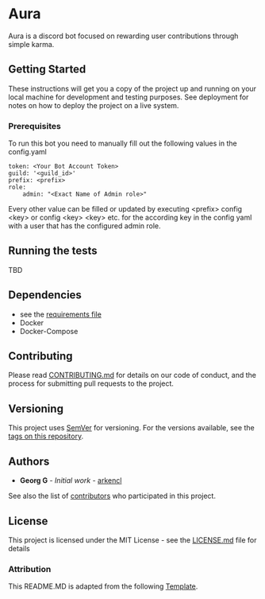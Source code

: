 #  Aura

Aura is a discord bot focused on rewarding user contributions through simple karma.

## Getting Started

These instructions will get you a copy of the project up and running on your local machine for development and testing purposes. See deployment for notes on how to deploy the project on a live system.

### Prerequisites

To run this bot you need to manually fill out the following values in the config.yaml

```
token: <Your Bot Account Token>
guild: '<guild_id>'
prefix: <prefix>
role:
    admin: "<Exact Name of Admin role>"
```

Every other value can be filled or updated by executing \<prefix> 
config \<key> or config \<key> \<key> etc. for the
according key in the config yaml with a user that has the configured admin role.

## Running the tests

TBD

## Dependencies

* see the [requirements file](requirements.txt)
* Docker
* Docker-Compose

## Contributing

Please read [CONTRIBUTING.md](https://gist.github.com/PurpleBooth/b24679402957c63ec426) for details on our code of conduct, and the process for submitting pull requests to the project.

## Versioning

This project uses [SemVer](http://semver.org/) for versioning. For the versions available, see the [tags on this repository](https://github.com/arkencl/aura/tags/). 

## Authors

* **Georg G** - *Initial work* - [arkencl](https://github.com/arkencl)

See also the list of [contributors](https://github.com/arkencl/aura/graphs/contributors) who participated in this project.

## License

This project is licensed under the MIT License - see the [LICENSE.md](LICENSE.md) file for details

### Attribution

This README.MD is adapted from the following [Template][template].

[template]: https://gist.github.com/PurpleBooth/109311bb0361f32d87a2